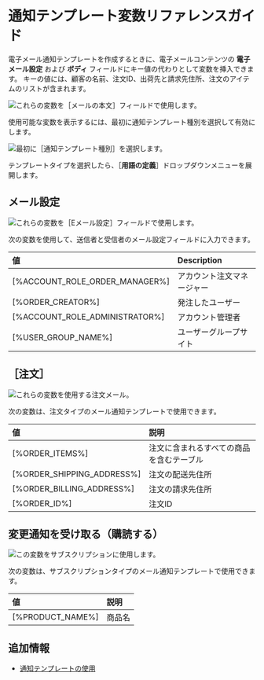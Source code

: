# 通知テンプレート変数リファレンスガイド

電子メール通知テンプレートを作成するときに、電子メールコンテンツの **電子メール設定** および **ボディ** フィールドにキー値の代わりとして変数を挿入できます。 キーの値には、顧客の名前、注文ID、出荷先と請求先住所、注文のアイテムのリストが含まれます。

![これらの変数を［メールの本文］フィールドで使用します。](./notification-template-variables-reference-guide/images/02.png)

使用可能な変数を表示するには、最初に通知テンプレート種別を選択して有効にします。

![最初に［通知テンプレート種別］を選択します。](./notification-template-variables-reference-guide/images/01.png)

テンプレートタイプを選択したら、［**用語の定義**］ドロップダウンメニューを展開します。

## メール設定

![これらの変数を［Eメール設定］フィールドで使用します。](./notification-template-variables-reference-guide/images/03.png)

次の変数を使用して、送信者と受信者のメール設定フィールドに入力できます。

| 値                                | Description   |
|:-------------------------------- |:------------- |
| [%ACCOUNT_ROLE_ORDER_MANAGER%] | アカウント注文マネージャー |
| [%ORDER_CREATOR%]                | 発注したユーザー      |
| [%ACCOUNT_ROLE_ADMINISTRATOR%] | アカウント管理者      |
| [%USER_GROUP_NAME%]            | ユーザーグループサイト   |

## ［注文］

![これらの変数を使用する注文メール。](./notification-template-variables-reference-guide/images/05.png)

次の変数は、注文タイプのメール通知テンプレートで使用できます。

| 値                            | 説明                   |
|:---------------------------- |:-------------------- |
| [%ORDER_ITEMS%]              | 注文に含まれるすべての商品を含むテーブル |
| [%ORDER_SHIPPING_ADDRESS%] | 注文の配送先住所             |
| [%ORDER_BILLING_ADDRESS%]  | 注文の請求先住所             |
| [%ORDER_ID%]                 | 注文ID                 |

## 変更通知を受け取る（購読する）

![この変数をサブスクリプションに使用します。](./notification-template-variables-reference-guide/images/04.png)

次の変数は、サブスクリプションタイプのメール通知テンプレートで使用できます。

| 値                | 説明  |
|:---------------- |:--- |
| [%PRODUCT_NAME%] | 商品名 |

## 追加情報

* [通知テンプレートの使用](./using-notification-templates.md)
